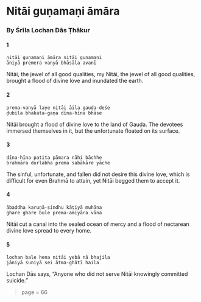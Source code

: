 # Nitāi guṇamaṇi āmāra

### By Śrīla Lochan Dās Ṭhākur

#### 1

    nitāi guṇamaṇi āmāra nitāi guṇamaṇi
    āniyā premera vanyā bhāsāla avanī

Nitāi, the jewel of all good qualities, my Nitāi, the jewel of all good qualities, brought a flood of divine love and inundated the earth.

#### 2

    prema-vanyā laye nitāi āila gauḍa-deśe
    ḍubila bhakata-gaṇa dīna-hīna bhāse

Nitāi brought a flood of divine love to the land of Gauḍa. The devotees immersed themselves in it, but the unfortunate floated on its surface.

#### 3

    dīna-hīna patita pāmara nāhi bāchhe
    brahmāra durlabha prema sabākāre yāche

The sinful, unfortunate, and fallen did not desire this divine love, which is difficult for even Brahmā to attain, yet Nitāi begged them to accept it.

#### 4

    ābaddha karuṇā-sindhu kāṭiyā muhāna
    ghare ghare bule prema-amiyāra vāna

Nitāi cut a canal into the sealed ocean of mercy and a flood of nectarean divine love spread to every home.

#### 5

    lochan bale hena nitāi yebā nā bhajila
    jāniyā śuniyā sei ātma-ghātī haila

Lochan Dās says, “Anyone who did not serve Nitāi knowingly committed suicide.”


> page = 66
